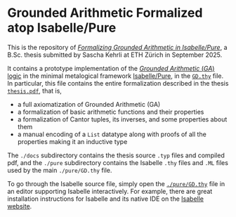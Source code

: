 # Grounded Arithmetic Formalized atop Isabelle/Pure
This is the repository of [_Formalizing Grounded Arithmetic in Isabelle/Pure_](./docs/thesis/thesis.pdf), a B.Sc. thesis submitted by Sascha Kehrli at ETH Zürich in September 2025.

It contains a prototype implementation of the [_Grounded Arithmetic_ (_GA_) logic](https://bford.info/pub/lang/gd/) in the minimal metalogical framework [Isabelle/Pure](https://isabelle.in.tum.de/), in the [`GD.thy`](./pure/GD.thy) file. In particular, this file contains the entire formalization described in the thesis [`thesis.pdf`](./docs/thesis/thesis.pdf), that is,
- a full axiomatization of Grounded Arithmetic (GA)
- a formalization of basic arithmetic functions and their properties
- a formalization of Cantor tuples, its inverses, and some properties about them
- a manual encoding of a `List` datatype along with proofs of all the properties making it an inductive type

The `./docs` subdirectory contains the thesis source `.typ` files and compiled pdf, and the `./pure` subdirectory contains the Isabelle `.thy` files and `.ML` files used by the main `./pure/GD.thy` file.

To go through the Isabelle source file, simply open the [`./pure/GD.thy`](./docs/pure/GD.thy) file in an editor supporting Isabelle interactively. For example, there are great installation instructions for Isabelle and its native IDE on the [Isabelle website](https://isabelle.in.tum.de/installation.html).

